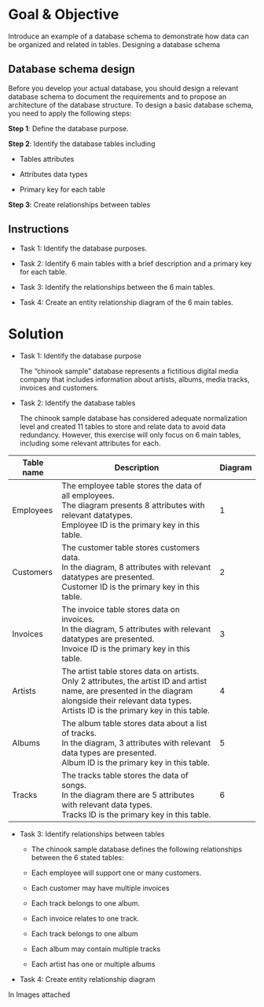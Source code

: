 # Goal & Objective
  
Introduce an example of a database schema to demonstrate how data can be organized and related in tables. Designing a database schema


## Database schema design 

Before you develop your actual database, you should design a relevant database schema to document the requirements and to propose an architecture of the database structure. 
To design a basic database schema, you need to apply the following steps:  

__Step 1__: Define the database purpose.  

__Step 2__: Identify the database tables including 

  * Tables attributes 

  * Attributes data types 

  * Primary key for each table  

__Step 3__: Create relationships between tables


## Instructions 


* Task 1: Identify the database purposes.  

* Task 2: Identify 6 main tables with a brief description and a primary key for each table.  

* Task 3: Identify the relationships between the 6 main tables. 

* Task 4: Create an entity relationship diagram of the 6 main tables. 

# Solution

* Task 1: Identify the database purpose 

  The “chinook sample” database represents a fictitious digital media company that includes information about artists, albums, media tracks, invoices and customers. 

* Task 2: Identify the database tables 

  The chinook sample database has considered adequate normalization level and created 11 tables to store and relate data to avoid data redundancy. However, this exercise will only focus on 6 main tables, including some relevant attributes for each.  

|Table name | Description  | Diagram |  
|----------|-----|-----------------|
|Employees |The employee table stores the data of all employees. <br> The diagram presents 8 attributes with relevant datatypes. <br> Employee ID is the primary key in this table. |1|
|Customers | The customer table stores customers data. <br> In the diagram, 8 attributes with relevant datatypes are presented. <br> Customer ID is the primary key in this table. |2|
|Invoices | The invoice table stores data on invoices.<br> In the diagram, 5 attributes with relevant datatypes are presented. <br> Invoice ID is the primary key in this table. |3|
|Artists | The artist table stores data on artists. <br> Only 2 attributes, the artist ID and artist name, are presented in the diagram alongside their relevant data types.<br>Artists ID is the primary key in this table.|4|
|Albums | The album table stores data about a list of tracks. <br> In the diagram, 3 attributes with relevant data types are presented. <br> Album ID is the primary key in this table. |5|
|Tracks | The tracks table stores the data of songs. <br>In the diagram there are 5 attributes with relevant data types. <br>Tracks ID is the primary key in this table.|6|

 

* Task 3: Identify relationships between tables 

   - The chinook sample database defines the following relationships between the 6 stated tables:  

   - Each employee will support one or many customers.  

   - Each customer may have multiple invoices  

   - Each track belongs to one album. 

   - Each invoice relates to one track. 

   - Each track belongs to one album  

   - Each album may contain multiple tracks 

   - Each artist has one or multiple albums 


* Task 4: Create entity relationship diagram 

In Images attached
